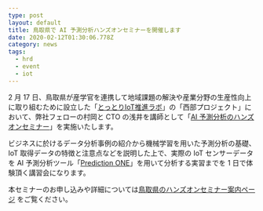 ```yaml
---
type: post
layout: default
title: 鳥取県で AI 予測分析ハンズオンセミナーを開催します
date: 2020-02-12T01:30:06.778Z
category: news
tags:
  - hrd
  - event
  - iot
---
```

2 月 17 日、鳥取県が産学官を連携して地域課題の解決や産業分野の生産性向上に取り組むために設立した「[とっとりIoT推進ラボ](https://www.pref.tottori.lg.jp/277669.htm)」の「西部プロジェクト」において、弊社フェローの村岡と CTO の浅井を講師として「[AI 予測分析のハンズオンセミナー](https://www.pref.tottori.lg.jp/279321.htm)」を実施いたします。

ビジネスに於けるデータ分析事例の紹介から機械学習を用いた予測分析の基礎、IoT 取得データの特徴と注意点などを説明した上で、実際の IoT センサーデータを AI 予測分析ツール「[Prediction ONE](https://predictionone.sony.biz/)」を用いて分析する実習までを 1 日で体験頂く講習会になります。

本セミナーのお申し込みや詳細については[鳥取県のハンズオンセミナー案内ページ](https://www.pref.tottori.lg.jp/279321.htm) をご覧ください。
